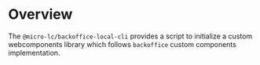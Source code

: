 # Overview

The `@micro-lc/backoffice-local-cli` provides a script to initialize a custom webcomponents library which
follows `backoffice` custom components implementation.
